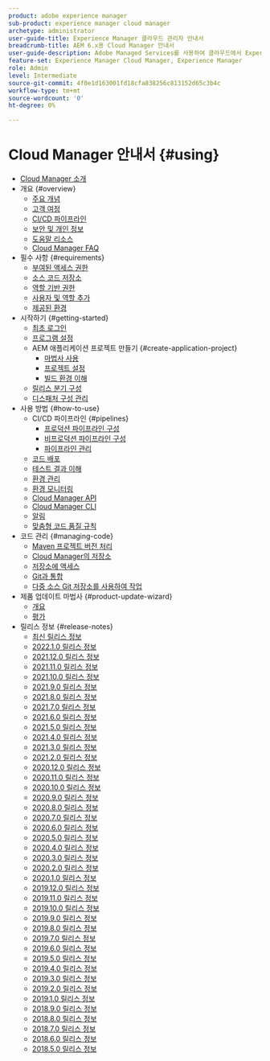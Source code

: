 ```yaml
---
product: adobe experience manager
sub-product: experience manager cloud manager
archetype: administrator
user-guide-title: Experience Manager 클라우드 관리자 안내서
breadcrumb-title: AEM 6.x용 Cloud Manager 안내서
user-guide-description: Adobe Managed Services를 사용하여 클라우드에서 Experience Manager을 자체 관리하는 방법을 알아보십시오.
feature-set: Experience Manager Cloud Manager, Experience Manager
role: Admin
level: Intermediate
source-git-commit: 4f0e1d163001fd18cfa838256c813152d65c3b4c
workflow-type: tm+mt
source-wordcount: '0'
ht-degree: 0%

---
```



# Cloud Manager 안내서 {#using}

+ [Cloud Manager 소개](introduction-to-cloud-manager.md)
+ 개요 {#overview}
   + [주요 개념](key-concepts.md)
   + [고객 여정](customer-journey.md)
   + [CI/CD 파이프라인](ci-cd-pipeline.md)
   + [보안 및 개인 정보](security-and-privacy.md)
   + [도움말 리소스](help-resources.md)
   + [Cloud Manager FAQ](cloud-manager-faqs.md)
+ 필수 사항 {#requirements}
   + [부여된 액세스 권한](access-rights-granted.md)
   + [소스 코드 저장소](source-code-repository.md)
   + [역할 기반 권한](role-based-permissions.md)
   + [사용자 및 역할 추가](setting-up-users-and-roles.md)
   + [제공된 환경](environments-provisioned.md)
+ 시작하기 {#getting-started}
   + [최초 로그인](first-time-login.md)
   + [프로그램 설정](setting-up-program.md)
   + AEM 애플리케이션 프로젝트 만들기 {#create-application-project}
      + [마법사 사용](using-the-wizard.md)
      + [프로젝트 설정](setting-up-project.md)
      + [빌드 환경 이해](build-environment-details.md)
   + [릴리스 분기 구성](configure-your-release-branches.md)
   + [디스패처 구성 관리](dispatcher-configurations.md)
+ 사용 방법 {#how-to-use}
   + CI/CD 파이프라인 {#pipelines}
      + [프로덕션 파이프라인 구성](configuring-production-pipelines.md)
      + [비프로덕션 파이프라인 구성](configuring-non-production-pipelines.md)
      + [파이프라인 관리](managing-pipelines.md)
   + [코드 배포](deploying-code.md)
   + [테스트 결과 이해](understand-your-test-results.md)
   + [환경 관리](manage-your-environment.md)
   + [환경 모니터링](monitor-your-environments.md)
   + [Cloud Manager API](https://www.adobe.io/apis/experiencecloud/cloud-manager/docs.html)
   + [Cloud Manager CLI](https://github.com/adobe/aio-cli-plugin-cloudmanager/blob/main/README.md)
   + [알림](notifications.md)
   + [맞춤형 코드 품질 규칙](custom-code-quality-rules.md)
+ 코드 관리 {#managing-code}
   + [Maven 프로젝트 버전 처리](activating-maven-project.md)
   + [Cloud Manager의 저장소](cloud-manager-repositories.md)
   + [저장소에 액세스](accessing-repos.md)
   + [Git과 통합](setup-cloud-manager-git-integration.md)
   + [다중 소스 Git 저장소를 사용하여 작업](/help/using/working-with-multiple-source-git-repos.md)
+ 제품 업데이트 마법사 {#product-update-wizard}
   + [개요](overview-productupdate-wizard.md)
   + [평가](evaluation.md)
+ 릴리스 정보 {#release-notes}
   + [최신 릴리스 정보](release-notes-current.md)
   + [2022.1.0 릴리스 정보](release-notes-2022-1-0.md)
   + [2021.12.0 릴리스 정보](release-notes-2021-12-0.md)
   + [2021.11.0 릴리스 정보](release-notes-2021-11-0.md)
   + [2021.10.0 릴리스 정보](release-notes-2021-10-0.md)
   + [2021.9.0 릴리스 정보](release-notes-2021-9-0.md)
   + [2021.8.0 릴리스 정보](release-notes-2021-8-0.md)
   + [2021.7.0 릴리스 정보](release-notes-2021-7-0.md)
   + [2021.6.0 릴리스 정보](release-notes-2021-6-0.md)
   + [2021.5.0 릴리스 정보](release-notes-2021-5-0.md)
   + [2021.4.0 릴리스 정보](release-notes-2021-4-0.md)
   + [2021.3.0 릴리스 정보](release-notes-2021-3-0.md)
   + [2021.2.0 릴리스 정보](release-notes-2021-2-0.md)
   + [2020.12.0 릴리스 정보](release-notes-2020-12-0.md)
   + [2020.11.0 릴리스 정보](release-notes-2020-11-0.md)
   + [2020.10.0 릴리스 정보](release-notes-2020-10-0.md)
   + [2020.9.0 릴리스 정보](release-notes-2020-9-0.md)
   + [2020.8.0 릴리스 정보](release-notes-2020-8-0.md)
   + [2020.7.0 릴리스 정보](release-notes-2020-7-0.md)
   + [2020.6.0 릴리스 정보](release-notes-2020-6-0.md)
   + [2020.5.0 릴리스 정보](release-notes-2020-5-0.md)
   + [2020.4.0 릴리스 정보](release-notes-2020-4-0.md)
   + [2020.3.0 릴리스 정보](release-notes-2020-3-0.md)
   + [2020.2.0 릴리스 정보](release-notes-2020-2-0.md)
   + [2020.1.0 릴리스 정보](release-notes-2020-1-0.md)
   + [2019.12.0 릴리스 정보](release-notes-2019-12-0.md)
   + [2019.11.0 릴리스 정보](release-notes-2019-11-0.md)
   + [2019.10.0 릴리스 정보](release-notes-2019-10-0.md)
   + [2019.9.0 릴리스 정보](release-notes-2019-9-0.md)
   + [2019.8.0 릴리스 정보](release-notes-2019-8-0.md)
   + [2019.7.0 릴리스 정보](release-notes-2019-7-0.md)
   + [2019.6.0 릴리스 정보](release-notes-2019-6-0.md)
   + [2019.5.0 릴리스 정보](release-notes-2019-5-0.md)
   + [2019.4.0 릴리스 정보](release-notes-2019-4-0.md)
   + [2019.3.0 릴리스 정보](release-notes-2019-3-0.md)
   + [2019.2.0 릴리스 정보](release-notes-2019-2-0.md)
   + [2019.1.0 릴리스 정보](release-notes-2019-1-0.md)
   + [2018.9.0 릴리스 정보](release-notes-2018-9-0.md)
   + [2018.8.0 릴리스 정보](release-notes-2018-8-0.md)
   + [2018.7.0 릴리스 정보](release-notes-2018-7-0.md)
   + [2018.6.0 릴리스 정보](release-notes-2018-6-0.md)
   + [2018.5.0 릴리스 정보](release-notes-2018-5-0.md)

